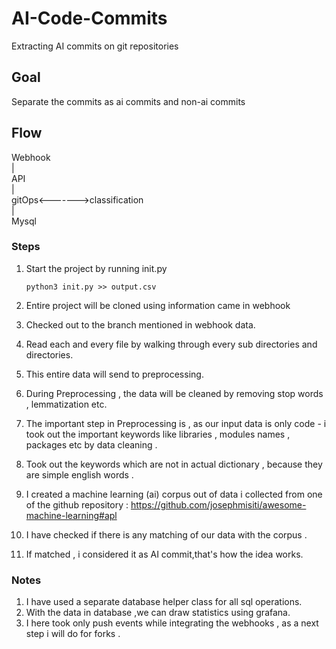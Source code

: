 # AI-Code-Commits
Extracting AI commits on git repositories


## Goal
Separate the commits as ai commits and non-ai commits

## Flow

Webhook 
 \
 |\
API
  \
 |\
gitOps<------->classification
\
 |\
Mysql

### Steps

1. Start the project by running init.py 

    ```python3 init.py >> output.csv```
2. Entire project will be cloned using information came in webhook
3. Checked out to the branch mentioned in webhook data.
4. Read each and every file by walking through every sub directories and directories.
5. This entire data will send to preprocessing.
6. During Preprocessing , the data will be cleaned by removing stop words , lemmatization etc.
7. The important step in Preprocessing is , as our input data is only code - i took out the important keywords like libraries , modules names , packages etc by data cleaning .
8. Took out the keywords which are not in actual dictionary , because they are simple english words .
9. I created a machine learning (ai) corpus out of data i collected from one of the github repository :
    https://github.com/josephmisiti/awesome-machine-learning#apl
10. I have checked if there is any matching of our data with the corpus .
11. If matched , i considered it as AI commit,that's how the idea works.


### Notes

1. I have used a separate database helper class for all sql operations.
2. With the data in database ,we can draw statistics using grafana.
3. I here took only push events while integrating the webhooks , as a next step i will do for forks .


